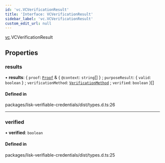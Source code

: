 ```yaml
---
id: 'vc.VCVerificationResult'
title: 'Interface: VCVerificationResult'
sidebar_label: 'vc.VCVerificationResult'
custom_edit_url: null
---
```


[vc](../namespaces/vc.md).VCVerificationResult

## Properties

### results

• **results**: { `proof`: [`Proof`](vc.Proof.md) & { `@context`: `string`[] } ; `purposeResult`: { `valid`: `boolean` } ; `verificationMethod`: [`VerificationMethod`](did.VerificationMethod.md) ; `verified`: `boolean` }[]

#### Defined in

packages/lisk-verifiable-credentials/dist/types.d.ts:26

---

### verified

• **verified**: `boolean`

#### Defined in

packages/lisk-verifiable-credentials/dist/types.d.ts:25

